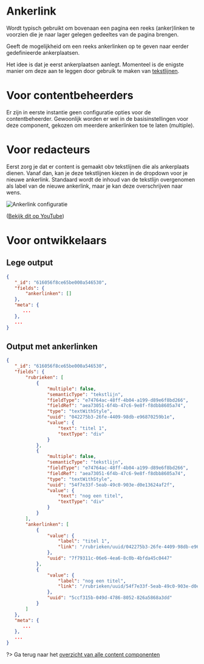 # Ankerlink
Wordt typisch gebruikt om bovenaan een pagina een reeks (anker)linken te voorzien die je naar lager gelegen gedeeltes van de pagina brengen.

Geeft de mogelijkheid om een reeks ankerlinken op te geven naar eerder gedefinieerde ankerplaatsen.

Het idee is dat je eerst ankerplaatsen aanlegt. Momenteel is de enigste manier om deze aan te leggen door gebruik te maken van [tekstlijnen](/redactie/content/cc/tekstlijn-cc.md). 

# Voor contentbeheerders
Er zijn in eerste instantie geen configuratie opties voor de contentbeheerder. 
Gewoonlijk worden er wel in de basisinstellingen voor deze component, gekozen om meerdere ankerlinken toe te laten (multiple).

# Voor redacteurs
Eerst zorg je dat er content is gemaakt obv tekstlijnen die als ankerplaats dienen. Vanaf dan, kan je deze tekstlijnen kiezen in de dropdown voor je nieuwe ankerlink. Standaard wordt de inhoud van de tekstlijn overgenomen als label van de nieuwe ankerlink, maar je kan deze overschrijven naar wens.

![Ankerlink configuratie](../assets/ankerlink-config.gif)

([Bekijk dit op YouTube](https://youtu.be/zYJEdosNSVA ':target="_blank"'))

# Voor ontwikkelaars
## Lege output
```json
{
   "_id": "616056f8ce65be000a546530",
   "fields": {
       "ankerlinken": []
   },
   "meta": {
      ...
   },
   ...
}
```

## Output met ankerlinken
```json
{
   "_id": "616056f8ce65be000a546530",
   "fields": {
       "rubrieken": [
           {
               "multiple": false,
               "semanticType": "tekstlijn",
               "fieldType": "e74764ac-48ff-4b04-a199-d89e6f8bd266",
               "fieldRef": "aea73051-6f4b-47c6-9e8f-f8dbb8605a74",
               "type": "textWithStyle",
               "uuid": "042275b3-26fe-4409-98db-e96870259b1e",
               "value": {
                   "text": "titel 1",
                   "textType": "div"
               }
           },
           {
               "multiple": false,
               "semanticType": "tekstlijn",
               "fieldType": "e74764ac-48ff-4b04-a199-d89e6f8bd266",
               "fieldRef": "aea73051-6f4b-47c6-9e8f-f8dbb8605a74",
               "type": "textWithStyle",
               "uuid": "54f7e33f-5eab-49c0-903e-d0e13624af2f",
               "value": {
                   "text": "nog een titel",
                   "textType": "div"
               }
           }
       ],
       "ankerlinken": [
           {
               "value": {
                   "label": "titel 1",
                   "link": "/rubrieken/uuid/042275b3-26fe-4409-98db-e96870259b1e"
               },
               "uuid": "7f79311c-06e6-4ea6-8c0b-4bfda45c0447"
           },
           {
               "value": {
                   "label": "nog een titel",
                   "link": "/rubrieken/uuid/54f7e33f-5eab-49c0-903e-d0e13624af2f"
               },
               "uuid": "5ccf315b-049d-4786-8052-826a5868a3dd"
           }
       ]
   },
   "meta": {
      ...
   }, 
   ...
}
```

?> Ga terug naar het [overzicht van alle content componenten](/redactie/content/cc/standaard-cc.md)